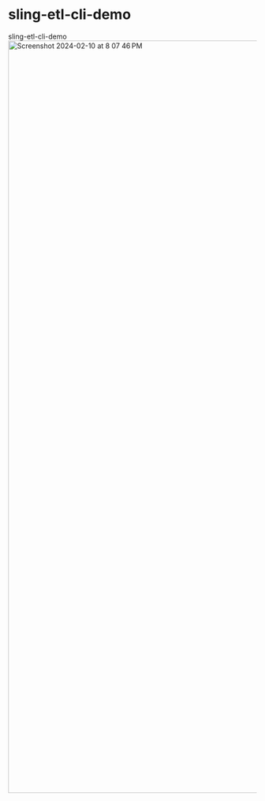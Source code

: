 # sling-etl-cli-demo
sling-etl-cli-demo
<img width="1524" alt="Screenshot 2024-02-10 at 8 07 46 PM" src="https://github.com/soumilshah1995/sling-etl-cli-demo/assets/39345855/ad16d2f4-3d51-4387-8f73-4845b0be03af">
